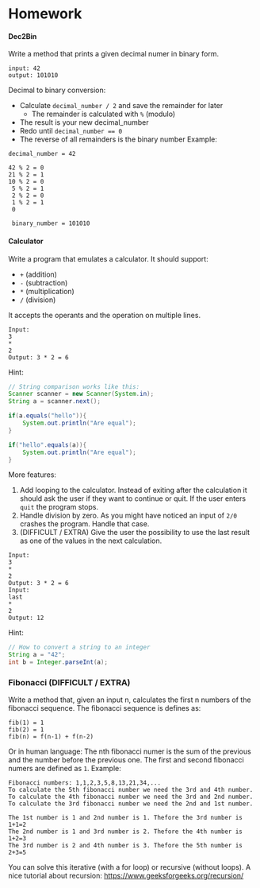 # Homework


#### Dec2Bin
Write a method that prints a given decimal numer in binary form.
```
input: 42
output: 101010
```
Decimal to binary conversion:
- Calculate `decimal_number / 2` and save the remainder for later
    - The remainder is calculated with `%` (modulo) 
- The result is your new decimal_number
- Redo until `decimal_number == 0`
- The reverse of all remainders is the binary number
Example:
```
decimal_number = 42

42 % 2 = 0
21 % 2 = 1
10 % 2 = 0
 5 % 2 = 1
 2 % 2 = 0
 1 % 2 = 1
 0 
 
 binary_number = 101010
```

#### Calculator
Write a program that emulates a calculator. 
It should support:
- ```+``` (addition)
- ```-``` (subtraction)
- ```*``` (multiplication)
- ```/``` (division)

It accepts the operants and the operation on multiple lines.
```
Input:
3
*
2
Output: 3 * 2 = 6
```
Hint:
```Java
// String comparison works like this:
Scanner scanner = new Scanner(System.in);
String a = scanner.next();

if(a.equals("hello")){
    System.out.println("Are equal");
}

if("hello".equals(a)){
    System.out.println("Are equal");
}
```
More features: 
1. Add looping to the calculator. Instead of exiting after the calculation it should ask the user if they want to continue or quit. If the user enters `quit` the program stops. 
2. Handle division by zero. As you might have noticed an input of ```2/0``` crashes the program. Handle that case.
3. (DIFFICULT / EXTRA) Give the user the possibility to use the last result as one of the values in the next calculation.
```
Input:
3
*
2
Output: 3 * 2 = 6
Input:
last
*
2
Output: 12
```
Hint: 
```Java
// How to convert a string to an integer
String a = "42";
int b = Integer.parseInt(a);
```



### Fibonacci (DIFFICULT / EXTRA)
Write a method that, given an input n, calculates the first n numbers of the fibonacci sequence.
The fibonacci sequence is defines as: 
```
fib(1) = 1
fib(2) = 1
fib(n) = f(n-1) + f(n-2)
```
Or in human language:
The nth fibonacci numer is the sum of the previous and the number before the previous one.
The first and second fibonacci numers are defined as `1`.
Example:
```
Fibonacci numbers: 1,1,2,3,5,8,13,21,34,...
To calculate the 5th fibonacci number we need the 3rd and 4th number.
To calculate the 4th fibonacci number we need the 3rd and 2nd number.
To calculate the 3rd fibonacci number we need the 2nd and 1st number.

The 1st number is 1 and 2nd number is 1. Thefore the 3rd number is 1+1=2
The 2nd number is 1 and 3rd number is 2. Thefore the 4th number is 1+2=3
The 3rd number is 2 and 4th number is 3. Thefore the 5th number is 2+3=5
```

You can solve this iterative (with a for loop) or recursive (without loops).
A nice tutorial about recursion: https://www.geeksforgeeks.org/recursion/

